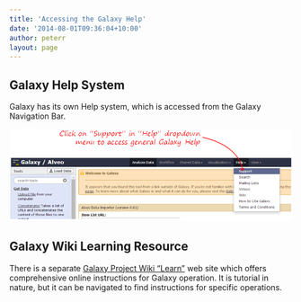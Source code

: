 ```yaml
---
title: 'Accessing the Galaxy Help'
date: '2014-08-01T09:36:04+10:00'
author: peterr
layout: page
---
```


##  **Galaxy Help System**

Galaxy has its own Help system, which is accessed from the Galaxy Navigation Bar.

![GalaxyHelp](/assets/files/2014/08/GalaxyHelp.png)

## **Galaxy Wiki Learning Resource**

There is a separate [Galaxy Project Wiki “Learn”](https://wiki.galaxyproject.org/Learn/) web site which offers comprehensive online instructions for Galaxy operation. It is tutorial in nature, but it can be navigated to find instructions for specific operations.